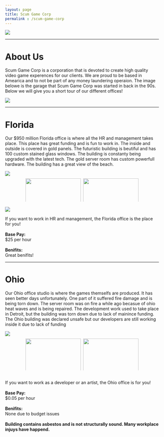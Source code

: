 ```yaml
---
layout: page
title: Scum Game Corp
permalink : /scum-game-corp
---
```


 <img src="https://raw.githubusercontent.com/RayTheNoob/website/main/pages/scum-game-corp/images/scg.png"> 
 <hr/>   
 <h1>About Us</h1>        
 <p>Scum Game Corp is a corporation that is devoted to create high quality video game experences for our clients. We are proud to be based in Amearica and to not be part of any money laundering operaion. The image belowe is the garage that Scum Game Corp was started in back in the 90s. Below we will give you a short tour of our different offices!</p>
<img src="https://raw.githubusercontent.com/RayTheNoob/website/main/pages/scum-game-corp/images/home.png">
<hr />
<h1>Florida</h1>
 <p>Our $950 million Florida office is where all the HR and management takes place. This place has great funding and is fun to work in. The inside and outside is covered in gold panels. The futuristic building is beutiful and has 100 custom stained glass windows. The building is constanty being upgraded with the latest tech. The gold server room has custom powerfull hardware. The building has a great view of the beach.</p>
<img src="https://raw.githubusercontent.com/RayTheNoob/website/main/pages/scum-game-corp/images/hroutside.png">

<div class="row">
    <div class="column">
        <img src="https://raw.githubusercontent.com/RayTheNoob/website/main/pages/scum-game-corp/images/hrloby.png">
        <img src="https://raw.githubusercontent.com/RayTheNoob/website/main/pages/scum-game-corp/images/goldhall.png">
	<img src="https://raw.githubusercontent.com/RayTheNoob/website/main/pages/scum-game-corp/images/hrlargehall.png">
    </div>
    <div class="column">
        <img src="https://raw.githubusercontent.com/RayTheNoob/website/main/pages/scum-game-corp/images/hrhall.png">
        <img src="https://raw.githubusercontent.com/RayTheNoob/website/main/pages/scum-game-corp/images/goldroom.png">
	<img src="https://raw.githubusercontent.com/RayTheNoob/website/main/pages/scum-game-corp/images/hrhall2.png">
    </div>
</div>
<br/>
<img src="https://raw.githubusercontent.com/RayTheNoob/website/main/pages/scum-game-corp/images/servers.png">
<br/>
<p>If you want to work in HR and management, the Florida office is the place for you!<br/><br/><strong>Base Pay:</strong><br/>$25 per hour<br/><br/><strong>Benifits:</strong><br/>Great benifits!<br/></p>
<hr />
<h1>Ohio</h1>
<p>Our Ohio office studio is where the games themselfs are produced. It has seen better days unfortunately. One part of it suffered fire damage and is being torn down. The server room was on fire a while ago becasue of ohio heat waves and is being repaired. The development work used to take place in Detroit, but the building was torn down due to lack of mainince funding. The Ohio building was declared unsafe but our developers are still working inside it due to lack of funding</p>
<img src="https://raw.githubusercontent.com/RayTheNoob/website/main/pages/scum-game-corp/images/ohiooutside2.png">
	
<div class="row">
    <div class="column">
	<img src="https://raw.githubusercontent.com/RayTheNoob/website/main/pages/scum-game-corp/images/ohio1.png">
	<img src="https://raw.githubusercontent.com/RayTheNoob/website/main/pages/scum-game-corp/images/ohio2.png">
	<img src="https://raw.githubusercontent.com/RayTheNoob/website/main/pages/scum-game-corp/images/ohioservers.png">
	<img src="https://raw.githubusercontent.com/RayTheNoob/website/main/pages/scum-game-corp/images/ohiotorn3.png">
    </div>
    <div class="column">
	<img src="https://raw.githubusercontent.com/RayTheNoob/website/main/pages/scum-game-corp/images/ohio3.png">
	<img src="https://raw.githubusercontent.com/RayTheNoob/website/main/pages/scum-game-corp/images/ohiofire.png">
	<img src="https://raw.githubusercontent.com/RayTheNoob/website/main/pages/scum-game-corp/images/ohiotorn.png">
	<img src="https://raw.githubusercontent.com/RayTheNoob/website/main/pages/scum-game-corp/images/ohiooutside.png">
    </div>
</div>
<br/>
<p>If you want to work as a developer or an artist, the Ohio office is for you!<br/><br/><strong>Base Pay:</strong><br/>$0.05 per hour<br/><br/><strong>Benifits:</strong><br/>None due to budget issues<br/><br/><strong>Building contains asbestos and is not structurally sound. Many workplace injuys have happend.</strong></p>

<style>
    .row {
				display: flex;
  		flex-wrap: wrap;
    padding: 0 4px;
    margin-left: auto;
    margin-right: auto;
	   width: 75%;
    }
    
	   .column {
    flex: 25%;
    max-width: 75%;
    padding: 0 4px;
    }

        .column img {
          margin-top: 8px;
          vertical-align: middle;
          width: 100%;
        }

        /* Responsive layout - makes a two column-layout instead of four columns */
        @media screen and (max-width: 800px) {
          .column {
            flex: 50%;
            max-width: 50%;
          }
        }

        /* Responsive layout - makes the two columns stack on top of each other instead of next to each other */
        @media screen and (max-width: 600px) {
          .column {
            flex: 100%;
            max-width: 100%;
          }
        }
    </style>

